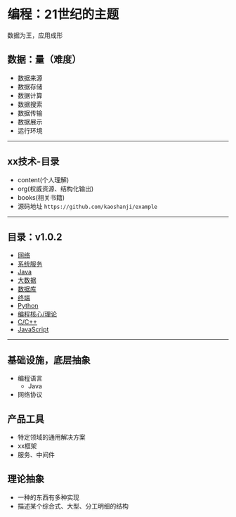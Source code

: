 #   编程：21世纪的主题

数据为王，应用成形

##  数据：量（难度）
-   数据来源
-   数据存储
-   数据计算
-   数据搜索
-   数据传输
-   数据展示
-   运行环境

----

##  xx技术-目录
-   content(个人理解)
-   org(权威资源、结构化输出)
-   books(相关书籍)
-   源码地址 `https://github.com/kaoshanji/example`

----

##  目录：v1.0.2
-   [网络](001/README.md)
-   [系统服务](002/README.md)
-   [Java](003/README.md)
-   [大数据](004/README.md)
-   [数据库](005/README.md)
-   [终端](006/README.md)
-   [Python](007/README.md)
-   [编程核心/理论](008/README.md)
-   [C/C++](009/README.md)
-   [JavaScript](010/README.md)

----

##  基础设施，底层抽象
-   编程语言
    -   Java
-   网络协议

##  产品工具
-   特定领域的通用解决方案
-   xx框架
-   服务、中间件

##  理论抽象
-   一种的东西有多种实现
-   描述某个综合式、大型、分工明细的结构

